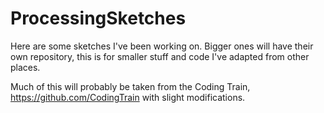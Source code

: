 # ProcessingSketches

Here are some sketches I've been working on. Bigger ones will have their own repository, this is for smaller stuff and code I've adapted from other places. 

Much of this will probably be taken from the Coding Train, https://github.com/CodingTrain with slight modifications. 
